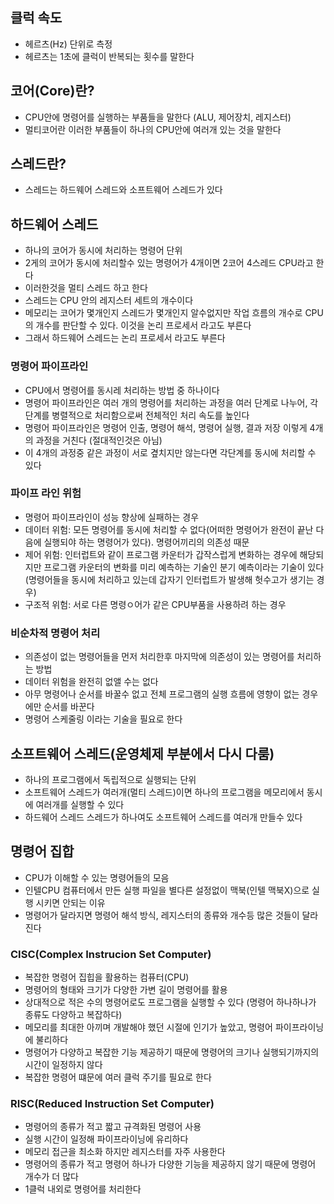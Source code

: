 ## 클럭 속도
- 헤르츠(Hz) 단위로 측정
- 헤르츠는 1초에 클럭이 반복되는 횟수를 말한다

## 코어(Core)란?
- CPU안에 명령어를 실행하는 부품들을 말한다 (ALU, 제어장치, 레지스터)
- 멀티코어란 이러한 부품들이 하나의 CPU안에 여러개 있는 것을 말한다

## 스레드란? 
- 스레드는 하드웨어 스레드와 소프트웨어 스레드가 있다

## 하드웨어 스레드
- 하나의 코어가 동시에 처리하는 명령어 단위
- 2게의 코어가 동시에 처리할수 있는 명령어가 4개이면 2코어 4스레드 CPU라고 한다
- 이러한것을 멀티 스레드 하고 한다
- 스레드는 CPU 안의 레지스터 세트의 개수이다
- 메모리는 코어가 몇개인지 스레드가 몇개인지 알수없지만 작업 흐름의 개수로 CPU의 개수를 판단할 수 있다. 이것을 논리 프로세서 라고도 부른다
- 그래서 하드웨어 스레드는 논리 프로세서 라고도 부른다

### 명령어 파이프라인
- CPU에서 명령어를 동시레 처리하는 방법 중 하나이다
- 명령어 파이프라인은 여러 개의 명령어를 처리하는 과정을 여러 단계로 나누어, 각 단계를 병렬적으로 처리함으로써 전체적인 처리 속도를 높인다 
- 명령어 파이프라인은 명령어 인출, 명령어 해석, 명령어 실행, 결과 저장 이렇게 4개의 과정을 거친다 (절대적인것은 아님)
- 이 4개의 과정중 같은 과정이 서로 곂치지만 않는다면 각단계를 동시에 처리할 수 있다

### 파이프 라인 위험
- 명령어 파이프라인이 성능 향상에 실패하는 경우
- 데이터 위험: 모든 명령어를 동시에 처리할 수 없다(어떠한 명령어가 완전이 끝난 다음에 실행되야 하는 명령어가 있다). 명령어끼리의 의존성 때문
- 제어 위험: 인터럽트와 같이 프로그램 카운터가 갑작스럽게 변화하는 경우에 해당되지만 프로그램 카운터의 변화를 미리 예측하는 기술인 분기 예측이라는 기술이 있다 (명령어들을 동시에 처리하고 있는데 갑자기 인터럽트가 발생해 헛수고가 생기는 경우)
- 구조적 위험: 서로 다른 명령ㅇ어가 같은 CPU부품을 사용하려 하는 경우

### 비순차적 명령어 처리
- 의존성이 없는 명령어들을 먼저 처리한후 마지막에 의존성이 있는 명령어를 처리하는 방법
- 데이터 위험을 완전히 없앨 수는 없다
- 아무 명령어나 순서를 바꿀수 없고 전체 프로그램의 실행 흐름에 영향이 없는 경우에만 순서를 바꾼다
- 명령어 스케줄링 이라는 기술을 필요로 한다

## 소프트웨어 스레드(운영체제 부분에서 다시 다룸)
- 하나의 프로그램에서 독립적으로 실행되는 단위
- 소프트웨어 스레드가 여러개(멀티 스레드)이면 하나의 프로그램을 메모리에서 동시에 여러개를 실행할 수 있다
- 하드웨어 스레드 스레드가 하나여도 소프트웨어 스레드를 여러개 만들수 있다

## 명령어 집합
- CPU가 이해할 수 있는 명령어들의 모음
- 인텔CPU 컴퓨터에서 만든 실행 파일을 별다른 설정없이 맥북(인텔 맥북X)으로 실행 시키면 안되는 이유
- 명령어가 달라지면 명령어 해석 방식, 레지스터의 종류와 개수등 많은 것들이 달라진다

### CISC(Complex Instrucion Set Computer)
- 복잡한 명령어 집힙을 활용하는 컴퓨터(CPU)
- 명령어의 형태와 크기가 다양한 가변 길이 명령어를 활용
- 상대적으로 적은 수의 명령어로도 프로그램을 실행할 수 있다 (명령어 하나하나가 종류도 다양하고 복잡하다)
- 메모리를 최대한 아끼며 개발해야 했던 시절에 인기가 높았고, 명령어 파이프라이닝에 불리하다
- 명령어가 다양하고 복잡한 기능 제공하기 때문에 명령어의 크기나 실행되기까지의 시간이 일정하지 않다
- 복잡한 명령어 떄문에 여러 클럭 주기를 필요로 한다

### RISC(Reduced Instruction Set Computer)
- 명령어의 종류가 적고 짧고 규격화된 명령어 사용
- 실행 시간이 일정해 파이프라이닝에 유리하다
- 메모리 접근을 최소화 하지만 레지스터를 자주 사용한다
- 명령어의 종류가 적고 명령어 하나가 다양한 기능을 제공하지 않기 때문에 명령어 개수가 더 많다
- 1클럭 내외로 명령어를 처리한다










